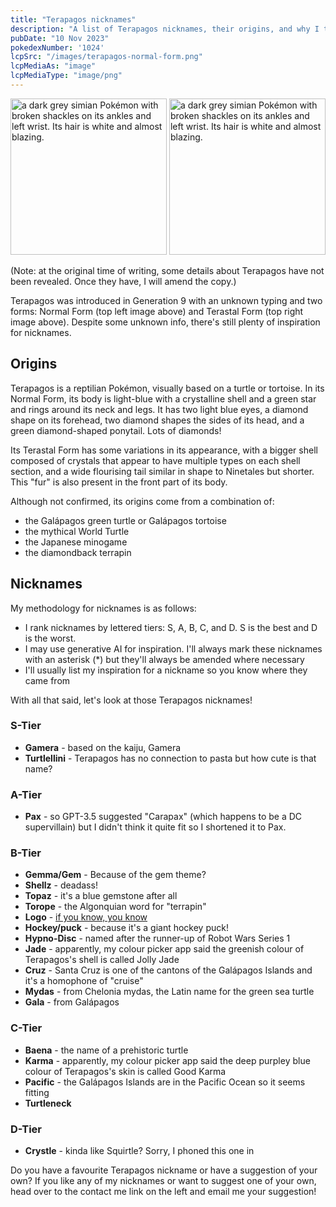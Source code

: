 ```yaml
---
title: "Terapagos nicknames"
description: "A list of Terapagos nicknames, their origins, and why I think they're cool."
pubDate: "10 Nov 2023"
pokedexNumber: '1024'
lcpSrc: "/images/terapagos-normal-form.png"
lcpMediaAs: "image"
lcpMediaType: "image/png"
---
```


<div class="img-center">
	<img src="/images/terapagos-normal-form.png" width="250px" height="250px" alt="a dark grey simian Pokémon with broken shackles on its ankles and left wrist. Its hair is white and almost blazing.">
	<img src="/images/terapagos-terastal-form.png" width="250px" height="250px" alt="a dark grey simian Pokémon with broken shackles on its ankles and left wrist. Its hair is white and almost blazing.">
</div>

(Note: at the original time of writing, some details about Terapagos have not been revealed. Once they have, I will amend the copy.)

Terapagos was introduced in Generation 9 with an unknown typing and two forms: Normal Form (top left image above) and Terastal Form (top right image above). Despite some unknown info, there's still plenty of inspiration for nicknames.

## Origins

Terapagos is a reptilian Pokémon, visually based on a turtle or tortoise. In its Normal Form, its body is light-blue with a crystalline shell and a green star and rings around its neck and legs. It has two light blue eyes, a diamond shape on its forehead, two diamond shapes the sides of its head, and a green diamond-shaped ponytail. Lots of diamonds!

Its Terastal Form has some variations in its appearance, with a bigger shell composed of crystals that appear to have multiple types on each shell section, and a wide flourising tail similar in shape to Ninetales but shorter. This "fur" is also present in the front part of its body.

Although not confirmed, its origins come from a combination of:

* the Galápagos green turtle or Galápagos tortoise
* the mythical World Turtle
* the Japanese minogame
* the diamondback terrapin

## Nicknames

My methodology for nicknames is as follows:

* I rank nicknames by lettered tiers: S, A, B, C, and D. S is the best and D is the worst.
* I may use generative AI for inspiration. I'll always mark these nicknames with an asterisk (\*) but they'll always be amended where necessary
* I'll usually list my inspiration for a nickname so you know where they came from

With all that said, let's look at those Terapagos nicknames!

### S-Tier

* **Gamera** - based on the kaiju, Gamera
* **Turtlellini** - Terapagos has no connection to pasta but how cute is that name?

### A-Tier

* **Pax** - so GPT-3.5 suggested "Carapax" (which happens to be a DC supervillain) but I didn't think it quite fit so I shortened it to Pax.

### B-Tier

* **Gemma/Gem** - Because of the gem theme?
* **Shellz** - deadass!
* **Topaz** - it's a blue gemstone after all
* **Torope** - the Algonquian word for "terrapin"
* **Logo** - [if you know, you know](https://en.wikipedia.org/wiki/Logo_(programming_language))
* **Hockey/puck** - because it's a giant hockey puck!
* **Hypno-Disc** - named after the runner-up of Robot Wars Series 1
* **Jade** - apparently, my colour picker app said the greenish colour of Terapagos's shell is called Jolly Jade
* **Cruz** - Santa Cruz is one of the cantons of the Galápagos Islands and it's a homophone of "cruise"
* **Mydas** - from Chelonia mydas, the Latin name for the green sea turtle
* **Gala** - from Galápagos

### C-Tier

* **Baena** - the name of a prehistoric turtle
* **Karma** - apparently, my colour picker app said the deep purpley blue colour of Terapagos's skin is called Good Karma
* **Pacific** - the Galápagos Islands are in the Pacific Ocean so it seems fitting
* **Turtleneck**

### D-Tier

* **Crystle** - kinda like Squirtle? Sorry, I phoned this one in

Do you have a favourite Terapagos nickname or have a suggestion of your own? If you like any of my nicknames or want to suggest one of your own, head over to the contact me link on the left and email me your suggestion!
